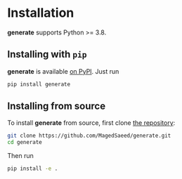 Installation
============

**generate** supports Python >= 3.8.

## Installing with `pip`

**generate** is available [on PyPI](https://pypi.org/project/generate/). Just run

```bash
pip install generate
```

## Installing from source

To install **generate** from source, first clone [the repository](https://github.com/MagedSaeed/generate):

```bash
git clone https://github.com/MagedSaeed/generate.git
cd generate
```

Then run

```bash
pip install -e .
```

